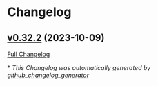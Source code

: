 # Changelog

## [v0.32.2](https://github.com/aws-observability/aws-otel-collector/tree/v0.32.2) (2023-10-09)

[Full Changelog](https://github.com/aws-observability/aws-otel-collector/compare/v0.32.1...v0.32.2)


\* *This Changelog was automatically generated by [github_changelog_generator](https://github.com/github-changelog-generator/github-changelog-generator)*
